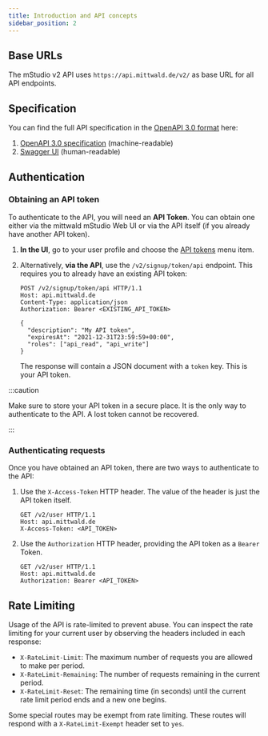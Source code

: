 ```yaml
---
title: Introduction and API concepts
sidebar_position: 2
---
```


## Base URLs

The mStudio v2 API uses `https://api.mittwald.de/v2/` as base URL for all API endpoints.

## Specification

You can find the full API specification in the [OpenAPI 3.0 format](https://spec.openapis.org/oas/v3.0.0) here:

1. [OpenAPI 3.0 specification](https://api.mittwald.de/openapi) (machine-readable)
2. [Swagger UI](https://api.mittwald.de/v2/docs/) (human-readable)

## Authentication

### Obtaining an API token

To authenticate to the API, you will need an **API Token**. You can obtain one either via the mittwald mStudio Web UI or via the API itself (if you already have another API token). 

1. **In the UI**, go to your user profile and choose the [API tokens](https://studio.mittwald.de/app/profile/api-tokens) menu item.
2. Alternatively, **via the API**, use the `/v2/signup/token/api` endpoint. This requires you to already have an existing API token:

    ```http
    POST /v2/signup/token/api HTTP/1.1
    Host: api.mittwald.de
    Content-Type: application/json
    Authorization: Bearer <EXISTING_API_TOKEN>
    
    {
      "description": "My API token",
      "expiresAt": "2021-12-31T23:59:59+00:00",
      "roles": ["api_read", "api_write"]
    }
    ```
   
    The response will contain a JSON document with a `token` key. This is your API token.

:::caution

Make sure to store your API token in a secure place. It is the only way to authenticate to the API. A lost token cannot be recovered.

:::

### Authenticating requests

Once you have obtained an API token, there are two ways to authenticate to the API:

1. Use the `X-Access-Token` HTTP header. The value of the header is just the API token itself.

    ```http {3}
    GET /v2/user HTTP/1.1
    Host: api.mittwald.de
    X-Access-Token: <API_TOKEN>
    ```
   
2. Use the `Authorization` HTTP header, providing the API token as a `Bearer` Token.

    ```http {3}
    GET /v2/user HTTP/1.1
    Host: api.mittwald.de
    Authorization: Bearer <API_TOKEN>
    ```

## Rate Limiting

Usage of the API is rate-limited to prevent abuse. You can inspect the rate limiting for your current user by observing the headers included in each response:

- `X-RateLimit-Limit`: The maximum number of requests you are allowed to make per period.
- `X-RateLimit-Remaining`: The number of requests remaining in the current period.
- `X-RateLimit-Reset`: The remaining time (in seconds) until the current rate limit period ends and a new one begins.

Some special routes may be exempt from rate limiting. These routes will respond with a `X-RateLimit-Exempt` header set to `yes`.